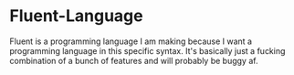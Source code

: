 # Fluent-Language
Fluent is a programming language I am making because I want a programming language in this specific syntax. It's basically just a fucking combination of a bunch of features and will probably be buggy af.
